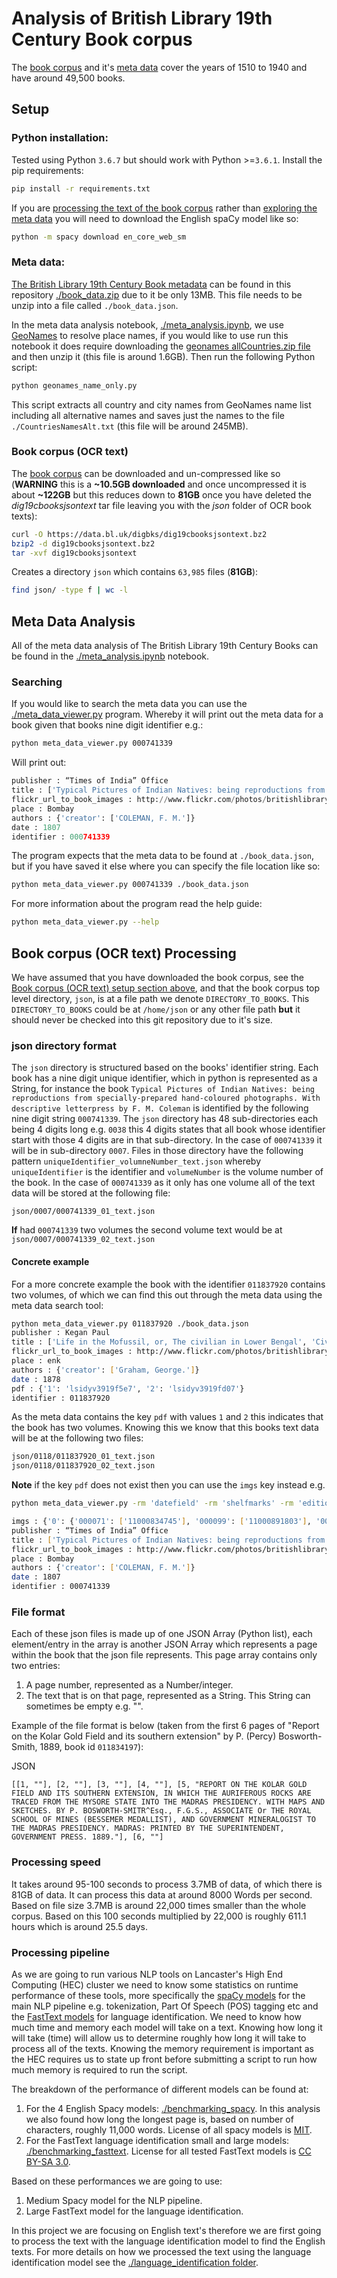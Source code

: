 # Analysis of British Library 19th Century Book corpus

The [book corpus](https://data.bl.uk/digbks/db14.html) and it's [meta data](https://data.bl.uk/digbks/DB21.html) cover the years of 1510 to 1940 and have around 49,500 books. 

## Setup

### Python installation:

Tested using Python `3.6.7` but should work with Python >=`3.6.1`. Install the pip requirements: 

``` bash
pip install -r requirements.txt
```

If you are [processing the text of the book corpus](#book-corpus-ocr-text-processing) rather than [exploring the meta data](#meta-data-analysis) you will need to download the English spaCy model like so:

``` bash
python -m spacy download en_core_web_sm
```

### Meta data:

[The British Library 19th Century Book metadata](https://data.bl.uk/digbks/DB21.html) can be found in this repository [./book_data.zip](./book_data.zip) due to it be only 13MB. This file needs to be unzip into a file called `./book_data.json`.

In the meta data analysis notebook, [./meta_analysis.ipynb](./meta_analysis.ipynb), we use [GeoNames](https://www.geonames.org/) to resolve place names, if you would like to use run this notebook it does require downloading the [geonames allCountries.zip file](http://download.geonames.org/export/dump/) and then unzip it (this file is around 1.6GB). Then run the following Python script:

``` bash
python geonames_name_only.py
```

This script extracts all country and city names from GeoNames name list including all alternative names and saves just the names to the file `./CountriesNamesAlt.txt` (this file will be around 245MB).

### Book corpus (OCR text)

The [book corpus](https://data.bl.uk/digbks/db14.html) can be downloaded and un-compressed like so (**WARNING** this is a **~10.5GB downloaded** and once uncompressed it is about **~122GB** but this reduces down to **81GB** once you have deleted the *dig19cbooksjsontext* tar file leaving you with the *json* folder of OCR book texts):

``` bash
curl -O https://data.bl.uk/digbks/dig19cbooksjsontext.bz2
bzip2 -d dig19cbooksjsontext.bz2
tar -xvf dig19cbooksjsontext
```

Creates a directory `json` which contains `63,985` files (**81GB**):

``` bash
find json/ -type f | wc -l
```

## Meta Data Analysis

All of the meta data analysis of The British Library 19th Century Books can be found in the [./meta_analysis.ipynb](./meta_analysis.ipynb) notebook. 

### Searching

If you would like to search the meta data you can use the [./meta_data_viewer.py](./meta_data_viewer.py) program. Whereby it will print out the meta data for a book given that books nine digit identifier e.g.:
``` bash
python meta_data_viewer.py 000741339
```
Will print out:
```python
publisher : “Times of India” Office
title : ['Typical Pictures of Indian Natives: being reproductions from specially-prepared hand-coloured photographs. With descriptive letterpress by F. M. Coleman']
flickr_url_to_book_images : http://www.flickr.com/photos/britishlibrary/tags/sysnum000741339
place : Bombay
authors : {'creator': ['COLEMAN, F. M.']}
date : 1807
identifier : 000741339
```

The program expects that the meta data to be found at `./book_data.json`, but if you have saved it else where you can specify the file location like so:
```bash
python meta_data_viewer.py 000741339 ./book_data.json
```

For more information about the program read the help guide:
```bash
python meta_data_viewer.py --help
```

## Book corpus (OCR text) Processing

We have assumed that you have downloaded the book corpus, see the [Book corpus (OCR text) setup section above](#book-corpus-ocr-text), and that the book corpus top level directory, `json`, is at a file path we denote `DIRECTORY_TO_BOOKS`. This `DIRECTORY_TO_BOOKS` could be at `/home/json` or any other file path **but** it should never be checked into this git repository due to it's size. 

### json directory format

The `json` directory is structured based on the books' identifier string. Each book has a nine digit unique identifier, which in python is represented as a String, for instance the book `Typical Pictures of Indian Natives: being reproductions from specially-prepared hand-coloured photographs. With descriptive letterpress by F. M. Coleman` is identified by the following nine digit string `000741339`. The `json` directory has  48 sub-directories each being 4 digits long e.g. `0038` this 4 digits states that all book whose identifier start with those 4 digits are in that sub-directory. In the case of `000741339` it will be in sub-directory `0007`. Files in those directory have the following pattern `uniqueIdentifier_volumneNumber_text.json` whereby `uniqueIdentifier` is the identifier and `volumeNumber` is the volume number of the book. In the case of `000741339` as it only has one volume all of the text data will be stored at the following file:

`json/0007/000741339_01_text.json`

**If** had `000741339` two volumes the second volume text would be at `json/0007/000741339_02_text.json`

#### Concrete example

For a more concrete example the book with the identifier `011837920` contains two volumes, of which we can find this out through the meta data using the meta data search tool:

``` bash
python meta_data_viewer.py 011837920 ./book_data.json
publisher : Kegan Paul
title : ['Life in the Mofussil, or, The civilian in Lower Bengal', 'Civilian in Lower Bengal']
flickr_url_to_book_images : http://www.flickr.com/photos/britishlibrary/tags/sysnum011837920
place : enk
authors : {'creator': ['Graham, George.']}
date : 1878
pdf : {'1': 'lsidyv3919f5e7', '2': 'lsidyv3919fd07'}
identifier : 011837920
```
As the meta data contains the key `pdf` with values `1` and `2` this indicates that the book has two volumes. Knowing this we know that this books text data will be at the following two files:
```bash
json/0118/011837920_01_text.json
json/0118/011837920_02_text.json
```

**Note** if the key `pdf` does not exist then you can use the `imgs` key instead e.g.
``` bash
python meta_data_viewer.py -rm 'datefield' -rm 'shelfmarks' -rm 'edition' -rm 'issuance' -rm 'corporate' 000741339 ./book_data.json 

imgs : {'0': {'000071': ['11000834745'], '000099': ['11000891803'], '000075': ['11001140313'], '000095': ['11000789065'], '000079': ['11000864954'], '000091': ['11000896406'], '000059': ['11000949503'], '000111': ['11000695075'], '000016': ['11219715495'], '000010': ['11001417834'], '000039': ['11001014233'], '000012': ['11001292025', '11001377336', '11219716895'], '000051': ['11000934415'], '000119': ['11001453614', '11219837423'], '000035': ['11000676935'], '000055': ['11000983144'], '000018': ['11001148703'], '000031': ['11000833886'], '000014': ['11219712374'], '000067': ['11000820884'], '000063': ['11000886536'], '000087': ['11000983615'], '000083': ['11001017755'], '000115': ['11001289265'], '000007': ['11001418734'], '000022': ['11000915306'], '000013': ['11001516523'], '000027': ['11000915765'], '000107': ['11001018004'], '000043': ['11001057394'], '000103': ['11000785326'], '000047': ['11000816065'], '000008': ['11000688195'], '000053': ['11000929054']}}
publisher : “Times of India” Office
title : ['Typical Pictures of Indian Natives: being reproductions from specially-prepared hand-coloured photographs. With descriptive letterpress by F. M. Coleman']
flickr_url_to_book_images : http://www.flickr.com/photos/britishlibrary/tags/sysnum000741339
place : Bombay
authors : {'creator': ['COLEMAN, F. M.']}
date : 1807
identifier : 000741339
```

### File format

Each of these json files is made up of one JSON Array (Python list), each element/entry in the array is another JSON Array which represents a page within the book that the json file represents. This page array contains only two entries:

1. A page number, represented as a Number/integer.
2. The text that is on that page, represented as a String. This String can sometimes be empty e.g. "".

Example of the file format is below (taken from the first 6 pages of "Report on the Kolar Gold Field and its southern extension" by P. (Percy) Bosworth-Smith, 1889, book id `011834197`):

JSON
```
[[1, ""], [2, ""], [3, ""], [4, ""], [5, "REPORT ON THE KOLAR GOLD FIELD AND ITS SOUTHERN EXTENSION, IN WHICH THE AURIFEROUS ROCKS ARE TRACED FROM THE MYSORE STATE INTO THE MADRAS PRESIDENCY. WITH MAPS AND SKETCHES. BY P. BOSWORTH-SMITR^Esq., F.G.S., ASSOCIATE Or THE ROYAL SCHOOL OF MINES (BESSEMER MEDALLIST), AND GOVERNMENT MINERALOGIST TO THE MADRAS PRESIDENCY. MADRAS: PRINTED BY THE SUPERINTENDENT, GOVERNMENT PRESS. 1889."], [6, ""]
```

### Processing speed

It takes around 95-100 seconds to process 3.7MB of data, of which there is 81GB of data. It can process this data at around 8000 Words per second. Based on file size 3.7MB is around 22,000 times smaller than the whole corpus. Based on this 100 seconds multiplied by 22,000 is roughly 611.1 hours which is around 25.5 days.


### Processing pipeline

As we are going to run various NLP tools on Lancaster's High End Computing (HEC) cluster we need to know some statistics on runtime performance of these tools, more specifically the [spaCy models](https://spacy.io/models/en) for the main NLP pipeline e.g. tokenization, Part Of Speech (POS) tagging etc and the [FastText models](https://fasttext.cc/docs/en/language-identification.html) for language identification. We need to know how much time and memory each model will take on a text. Knowing how long it will take (time) will allow us to determine roughly how long it will take to process all of the texts. Knowing the memory requirement is important as the HEC requires us to state up front before submitting a script to run how much memory is required to run the script.

The breakdown of the performance of different models can be found at:

1. For the 4 English Spacy models: [./benchmarking_spacy](./benchmarking_spacy/). In this analysis we also found how long the longest page is, based on number of characters, roughly 11,000 words. License of all spacy models is [MIT](https://opensource.org/licenses/MIT).
2. For the FastText language identification small and large models: [./benchmarking_fasttext](./benchmarking_fasttext). License for all tested FastText models is [CC BY-SA 3.0](https://creativecommons.org/licenses/by-sa/3.0/).

Based on these performances we are going to use:

1. Medium Spacy model for the NLP pipeline.
2. Large FastText model for the language identification.

In this project we are focusing on English text's therefore we are first going to process the text with the language identification model to find the English texts. For more details on how we processed the text using the language identification model see the [./language_identification folder](./language_identification).
